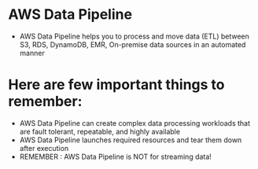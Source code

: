 
# AWS Data Pipeline
- AWS Data Pipeline helps you to process and move data (ETL) between S3, RDS, DynamoDB, EMR, On-premise data sources in 
  an automated manner
# Here are few important things to remember:
- AWS Data Pipeline can create complex data processing workloads that are fault tolerant, repeatable, and highly available
- AWS Data Pipeline launches required resources and tear them down after execution
- REMEMBER : AWS Data Pipeline is NOT for streaming data!